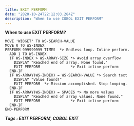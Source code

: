 ```yaml
---
title: EXIT PERFORM
date: "2020-10-24T22:12:03.284Z"
description: "When to use COBOL EXIT PERFORM"
---
```



**When to use EXIT PERFORM?**

    MOVE 'WIDGET' TO WS-SEARCH-VALUE  
    MOVE 0 TO WS-INDEX  
    PERFORM 999999999 TIMES  *> Endless loop. Inline perform.
      ADD 1 TO WS-INDEX  
      IF WS-INDEX > WS-ARRAY-SIZE *> Avoid array overflow  
        DISPLAY "Reached end of array. None found."  
        EXIT PERFORM              *> Exit inline perform  
      END-IF  
      IF WS-ARRAY(WS-INDEX) = WS-SEARCH-VALUE *> Search text  
        DISPLAY "Value found!"  
        EXIT PERFORM  *> Mission accomplished. Stop looping.
      END-IF  
      IF WS-ARRAY(WS-INDEX) = SPACES *> No more values  
        DISPLAY "Reached end of array values. None found."  
        EXIT PERFORM              *> Exit inline perform  
      END-IF  
    END-PERFORM  

***Tags : EXIT PERFORM, COBOL EXIT***
